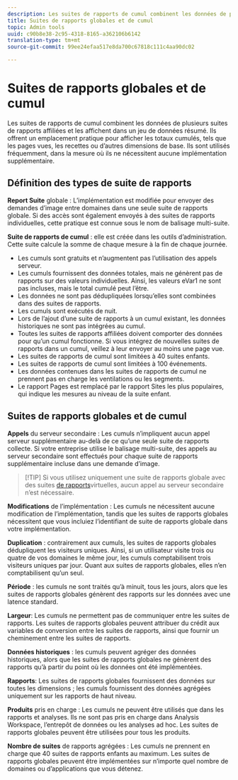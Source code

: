 ```yaml
---
description: Les suites de rapports de cumul combinent les données de plusieurs suites de rapports affiliées et les affichent dans un jeu de données résumé.
title: Suites de rapports globales et de cumul
topic: Admin tools
uuid: c90b8e38-2c95-4318-8165-a362106b6142
translation-type: tm+mt
source-git-commit: 99ee24efaa517e8da700c67818c111c4aa90dc02

---
```



# Suites de rapports globales et de cumul

Les suites de rapports de cumul combinent les données de plusieurs suites de rapports affiliées et les affichent dans un jeu de données résumé. Ils offrent un emplacement pratique pour afficher les totaux cumulés, tels que les pages vues, les recettes ou d’autres dimensions de base. Ils sont utilisés fréquemment, dans la mesure où ils ne nécessitent aucune implémentation supplémentaire.

## Définition des types de suite de rapports

**Report Suite** globale : L’implémentation est modifiée pour envoyer des demandes d’image entre domaines dans une seule suite de rapports globale. Si des accès sont également envoyés à des suites de rapports individuelles, cette pratique est connue sous le nom de balisage multi-suite.

**Suite de rapports de cumul** : elle est créée dans les outils d’administration. Cette suite calcule la somme de chaque mesure à la fin de chaque journée.

* Les cumuls sont gratuits et n’augmentent pas l’utilisation des appels serveur.
* Les cumuls fournissent des données totales, mais ne génèrent pas de rapports sur des valeurs individuelles. Ainsi, les valeurs eVar1 ne sont pas incluses, mais le total cumulé peut l’être.
* Les données ne sont pas dédupliquées lorsqu’elles sont combinées dans des suites de rapports.
* Les cumuls sont exécutés de nuit.
* Lors de l’ajout d’une suite de rapports à un cumul existant, les données historiques ne sont pas intégrées au cumul.
* Toutes les suites de rapports affiliées doivent comporter des données pour qu’un cumul fonctionne. Si vous intégrez de nouvelles suites de rapports dans un cumul, veillez à leur envoyer au moins une page vue.
* Les suites de rapports de cumul sont limitées à 40 suites enfants.
* Les suites de rapports de cumul sont limitées à 100 événements.
* Les données contenues dans les suites de rapports de cumul ne prennent pas en charge les ventilations ou les segments.
* Le rapport Pages est remplacé par le rapport Sites les plus populaires, qui indique les mesures au niveau de la suite enfant.

## Suites de rapports globales et de cumul

**Appels** du serveur secondaire : Les cumuls n’impliquent aucun appel serveur supplémentaire au-delà de ce qu’une seule suite de rapports collecte. Si votre entreprise utilise le balisage multi-suite, des appels au serveur secondaire sont effectués pour chaque suite de rapports supplémentaire incluse dans une demande d’image.

> [!TIP] Si vous utilisez uniquement une suite de rapports globale avec des suites [de rapports](../../components/vrs/vrs-considerations.md)virtuelles, aucun appel au serveur secondaire n’est nécessaire.

**Modifications** de l’implémentation : Les cumuls ne nécessitent aucune modification de l’implémentation, tandis que les suites de rapports globales nécessitent que vous incluiez l’identifiant de suite de rapports globale dans votre implémentation.

**Duplication** : contrairement aux cumuls, les suites de rapports globales dédupliquent les visiteurs uniques. Ainsi, si un utilisateur visite trois ou quatre de vos domaines le même jour, les cumuls comptabilisent trois visiteurs uniques par jour. Quant aux suites de rapports globales, elles n’en comptabilisent qu’un seul.

**Période** : les cumuls ne sont traités qu’à minuit, tous les jours, alors que les suites de rapports globales génèrent des rapports sur les données avec une latence standard.

**Largeur**: Les cumuls ne permettent pas de communiquer entre les suites de rapports. Les suites de rapports globales peuvent attribuer du crédit aux variables de conversion entre les suites de rapports, ainsi que fournir un cheminement entre les suites de rapports.

**Données historiques** : les cumuls peuvent agréger des données historiques, alors que les suites de rapports globales ne génèrent des rapports qu’à partir du point où les données ont été implémentées.

**Rapports**: Les suites de rapports globales fournissent des données sur toutes les dimensions ; les cumuls fournissent des données agrégées uniquement sur les rapports de haut niveau.

**Produits** pris en charge : Les cumuls ne peuvent être utilisés que dans les rapports et analyses. Ils ne sont pas pris en charge dans Analysis Workspace, l’entrepôt de données ou les analyses ad hoc. Les suites de rapports globales peuvent être utilisées pour tous les produits.

**Nombre de suites** de rapports agrégées : Les cumuls ne prennent en charge que 40 suites de rapports enfants au maximum. Les suites de rapports globales peuvent être implémentées sur n’importe quel nombre de domaines ou d’applications que vous détenez.
